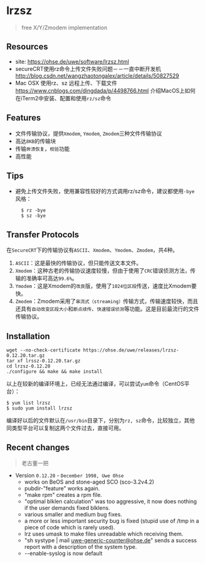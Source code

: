 # lrzsz

> free X/Y/Zmodem implementation

## Resources

* site: <https://ohse.de/uwe/software/lrzsz.html>
* secureCRT使用rz命令上传文件失败问题－－一直中断开发机 <http://blog.csdn.net/wangzhaotongalex/article/details/50827529>
* Mac OSX 使用rz、sz 远程上传、下载文件 <https://www.cnblogs.com/dingdada/p/4498766.html> 介绍MacOS上如何在iTerm2中安装、配置和使用`rz/sz`命令


## Features

* 文件传输协议，提供`Xmodem`, `Ymodem`, `Zmodem`三种文件传输协议
* 高达`8KB`的传输块
* 传输`奔溃恢复`，`校验`功能
* 高性能 


## Tips

* 避免上传文件失败，使用兼容性较好的方式调用rz/sz命令，建议都使用`-bye`风格：

        $ rz -bye
        $ sz -bye


## Transfer Protocols

在`SecureCRT`下的传输协议有`ASCII`、`Xmodem`、`Ymodem`、`Zmodem`，共4种。

1. `ASCII`：这是最快的传输协议，但只能传送文本文件。
2. `Xmodem`：这种古老的传输协议速度较慢，但由于使用了`CRC`错误侦测方法，传输的准确率可高达`99.6%`。
3. `Ymodem`：这是Xmodem的`改良`版，使用了`1024位区段`传送，速度比Xmodem要快。
4. `Zmodem`：Zmodem采用了`串流式（streaming）`传输方式，传输速度较快，而且还具有`自动改变区段大小`和`断点续传`、`快速错误侦测`等功能。这是目前最流行的文件传输协议。



## Installation

    wget --no-check-certificate https://ohse.de/uwe/releases/lrzsz-0.12.20.tar.gz
    tar xf lrssz-0.12.20.tar.gz
    cd lrzsz-0.12.20
    ./configure && make && make install

以上在较新的编译环境上，已经无法通过编译，可以尝试`yum`命令（CentOS平台）：

    $ yum list lrzsz
    $ sudo yum install lrzsz

编译好以后的文件默认在`/usr/bin`目录下，分别为`rz, sz`命令，比较独立，其他同类型平台可以复制这两个文件过去，直接可用。


## Recent changes

> 老古董一把

* Version `0.12.20` - `December 1998, Uwe Ohse`
    * works on BeOS and stone-aged SCO (sco-3.2v4.2)
    * pubdir-"feature" works again.
    * "make rpm" creates a rpm file.
    * "optimal blklen calculation" was too aggressive, it now does nothing if the user demands fixed blklens.
    * various smaller and medium bug fixes.
    * a more or less important security bug is fixed (stupid use of /tmp in a piece of code which is rarely used).
    * lrz uses umask to make files unreadable which receiving them.
    * "sh systype | mail uwe-generic-counter@ohse.de" sends a success report with a description of the system type.
    * --enable-syslog is now default



